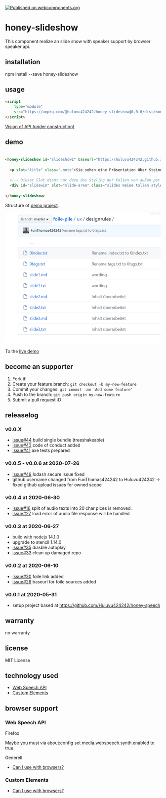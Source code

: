 [![Published on webcomponents.org](https://img.shields.io/badge/webcomponents.org-published-blue.svg)](https://www.webcomponents.org/element/@huluvu424242/honey-slideshow)

# honey-slideshow

This component realize an slide show with speaker support by browser speaker api.

## installation

npm install --save honey-slideshow

## usage

```html
<script 
    type="module" 
    src="https://unpkg.com/@huluvu424242/honey-slideshow@0.0.6/dist/honey-slideshow/honey-slideshow.js">
</script>
```

[Vision of API (under construction)](src/components/honey-slideshow/readme.md)

## demo

<!--
```
<custom-element-demo>
  <template>
    <link rel="import" href="docs/index.html">
    <next-code-block></next-code-block>
  </template>
</custom-element-demo>
```
-->
```html

<honey-slideshow id="slideshow1" baseurl="https://huluvu424242.github.io/foile-pile/ux/designrules/">

  <p slot="title" class=".note">Sie sehen eine Präsentation über Steine</p>

  <!-- Dieser Slot dient nur dazu das Styling der Folien von außen per CSS beeinflussen zu können -->
  <div id="slidewin" slot="slide-area" class="slides meine tollen styles sind dabei"></div>

</honey-slideshow>

```
Structure of [demo project](https://github.com/Huluvu424242/foile-pile/tree/master/explainations/ux/designrules).

![Folderstructure](./docs/img/FolderStructure.png)

To the [live demo](https://huluvu424242.github.io/honey-slideshow/index.html)

## become an supporter

1. Fork it!
2. Create your feature branch: `git checkout -b my-new-feature`
3. Commit your changes: `git commit -am 'Add some feature'`
4. Push to the branch: `git push origin my-new-feature`
5. Submit a pull request :D

## releaselog

### v0.0.X

* [issue#44](https://github.com/Huluvu424242/honey-slideshow/issues/44) build single bundle (treeshakeable)
* [issue#43](https://github.com/Huluvu424242/honey-slideshow/issues/43) code of conduct added
* [issue#41](https://github.com/Huluvu424242/honey-slideshow/issues/41) axe tests prepared

### v0.0.5 - v0.0.6 at 2020-07-26

* [issue#49](https://github.com/Huluvu424242/honey-slideshow/issues/49) lodash secure issue fixed
* github username changed from FunThomas424242 to Huluvu424242 -> fixed github upload issues for owned scope

### v0.0.4 at 2020-06-30

* [issue#16](https://github.com/Huluvu424242/honey-slideshow/issues/16) split of audio texts into 20 char pices is removed. 
* [issue#27](https://github.com/Huluvu424242/honey-slideshow/issues/27) load error of audio file response will be handled 

### v0.0.3 at 2020-06-27

* build with nodejs 14.1.0
* upgrade to stencil 1.14.0
* [issue#35](https://github.com/Huluvu424242/honey-slideshow/issues/35) diasble autoplay
* [issue#33](https://github.com/Huluvu424242/honey-slideshow/issues/33) clean up damaged repo

### v0.0.2 at 2020-06-10

* [issue#30](https://github.com/Huluvu424242/honey-slideshow/issues/30) foile link added
* [issue#28](https://github.com/Huluvu424242/honey-slideshow/issues/28) baseurl for foile sources added

### v0.0.1 at 2020-05-31

* setup project based at https://github.com/Huluvu424242/honey-speech

## warranty

no warranty

## license

MIT License

## technology used

* [Web Speech API](https://developer.mozilla.org/en-US/docs/Web/API/Web_Speech_API)
* [Custom Elements](https://developer.mozilla.org/en-US/docs/Web/API/Window/customElements)


## browser support

### Web Speech API

Firefox

Maybe you must via about:config set media.webspeech.synth.enabled to true 

Generell

* [Can I use with browsers?](https://caniuse.com/#feat=speech-synthesis)

### Custom Elements

* [Can I use with browsers?](https://caniuse.com/#feat=mdn-api_window_customelements)
